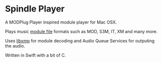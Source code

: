 Spindle Player
========

A MODPlug Player inspired module player for Mac OSX.

Plays music [module file](http://en.wikipedia.org/wiki/Module_file) formats such as MOD, S3M, IT, XM and many more. 


Uses [libxmp](http://xmp.sourceforge.net/) for module decoding and Audio Queue Services for outputing the audio.

Written in Swift with a bit of C.
